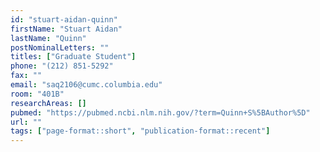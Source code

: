 ```yaml
---
id: "stuart-aidan-quinn"
firstName: "Stuart Aidan"
lastName: "Quinn"
postNominalLetters: ""
titles: ["Graduate Student"]
phone: "(212) 851-5292"
fax: ""
email: "saq2106@cumc.columbia.edu"
room: "401B"
researchAreas: []
pubmed: "https://pubmed.ncbi.nlm.nih.gov/?term=Quinn+S%5BAuthor%5D"
url: ""
tags: ["page-format::short", "publication-format::recent"]
---
```

